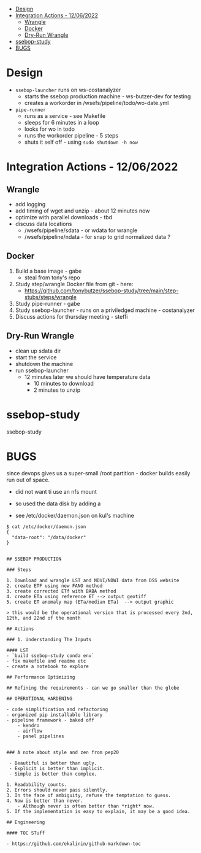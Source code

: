 <!--ts-->
* [Design](#design)
* [Integration Actions - 12/06/2022](#integration-actions---12062022)
   * [Wrangle](#wrangle)
   * [Docker](#docker)
   * [Dry-Run Wrangle](#dry-run-wrangle)
* [ssebop-study](#ssebop-study)
* [BUGS](#bugs)

<!-- Created by https://github.com/ekalinin/github-markdown-toc -->
<!-- Added by: ec2-user, at: Tue Dec  6 20:29:09 UTC 2022 -->

<!--te-->


# Design

- `ssebop-launcher` runs on ws-costanalyzer
	- starts the ssebop production machine - ws-butzer-dev for testing
	- creates a workorder in /wsefs/pipeline/todo/wo-date.yml
- `pipe-runner`
	- runs as a service - see Makefile
	- sleeps for 6 minutes in a loop
	- looks for wo in todo
	- runs the workorder pipeline - 5 steps
	- shuts it self off - using `sudo shutdown -h now`


# Integration Actions - 12/06/2022
## Wrangle
- add logging
- add timing of wget and unzip - about 12 minutes now
- optimize with parallel downloads - tbd
- discuss data locations
	- /wsefs/pipeline/sdata - or wdata for wrangle
	- /wsefs/pipeline/ndata - for snap to grid normalized data ?
## Docker

1. Build a base image - gabe
	- steal from tony's repo
2. Study step/wrangle Docker file from git - here:
	- https://github.com/tonybutzer/ssebop-study/tree/main/step-stubs/steps/wrangle
3. Study pipe-runner - gabe
4. Study ssebop-launcher - runs on a priviledged machine - costanalyzer
5. Discuss actions for thursday meeting - steffi


## Dry-Run Wrangle
- clean up sdata dir
- start the service
- shutdown the machine
- run ssebop-launcher
	- 12 minutes later we should have temperature data
		- 10 minutes to download
		- 2 minutes to unzip

# ssebop-study
ssebop-study

# BUGS

since devops gives us a super-small /root partition - docker builds easily run out of space.

- did not want ti use an nfs mount
- so used the data disk by adding a 

- see /etc/docker/daemon.json on kul's machine

```
$ cat /etc/docker/daemon.json
{
  "data-root": "/data/docker"
}


## SSEBOP PRODUCTION

### Steps

1. Download and wrangle LST and NDVI/NDWI data from DSS website
2. create ETF using new FANO method
3. create corrected ETf with BABA method
4. create ETa using reference ET --> output geotiff
5. create ET anomaly map (ETa/median ETa)  --> output graphic

> this would be the operational version that is processed every 2nd, 12th, and 22nd of the month

## Actions

### 1. Understanding The Inputs

#### LST
- `build ssebop-study conda env`
- fix makefile and readme etc
- create a notebook to explore

## Performance Optimizing

## Refining the requirements - can we go smaller than the globe

## OPERATIONAL HARDENING

- code simplification and refactoring
- organized pip installable library
- pipeline framework - baked off
	- kendro
	- airflow
	- panel pipelines


### A note about style and zen from pep20

 - Beautiful is better than ugly.
 - Explicit is better than implicit.
 - Simple is better than complex.

1. Readability counts.
2. Errors should never pass silently.
3. In the face of ambiguity, refuse the temptation to guess.
4. Now is better than never.
	- Although never is often better than *right* now.
5. If the implementation is easy to explain, it may be a good idea.

## Engineering

#### TOC STuff

- https://github.com/ekalinin/github-markdown-toc

